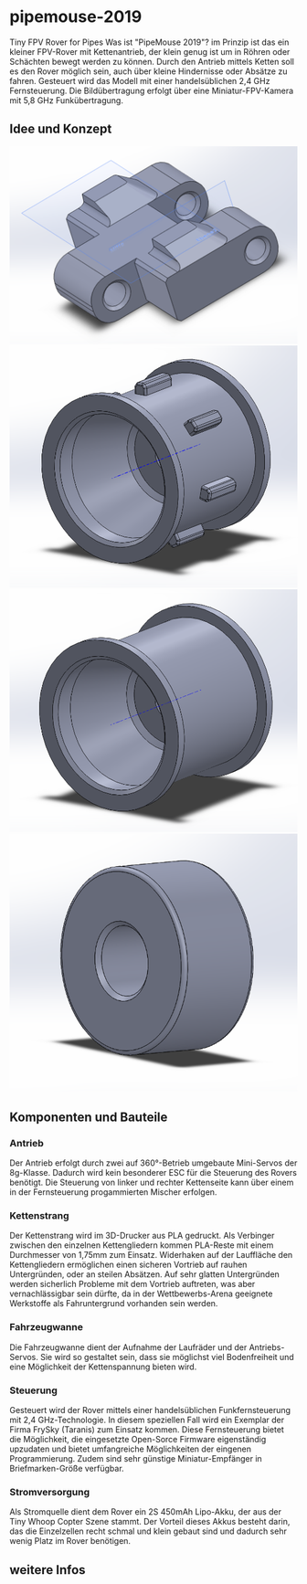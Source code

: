 # pipemouse-2019
Tiny FPV Rover for Pipes
Was ist "PipeMouse 2019"? im Prinzip ist das ein kleiner FPV-Rover mit Kettenantrieb, der klein genug ist um in Röhren oder Schächten bewegt werden zu können. Durch den Antrieb mittels Ketten soll es den Rover möglich sein, auch über kleine Hindernisse oder Absätze zu fahren. Gesteuert wird das Modell mit einer handelsüblichen 2,4 GHz Fernsteuerung. Die Bildübertragung erfolgt über eine Miniatur-FPV-Kamera mit 5,8 GHz Funkübertragung.

## Idee und Konzept
![PipeMouse 2019 - Einzelnes Kettenglied](/images/pipemouse_Kettenglied_01.png)
![PipeMouse 2019 - Kettenrad](/images/pipemouse_Kettenrad_01.png)
![PipeMouse 2019 - Laufrad zur Unterstüzung der Laufkette](/images/pipemouse_Kettenrad_02.png)
![PipeMouse 2019 - Kugellager 8x3x4 für die Laufräder](/images/pipemouse_Kugellager8x3x4_01.png)

## Komponenten und Bauteile
### Antrieb
Der Antrieb erfolgt durch zwei auf 360°-Betrieb umgebaute Mini-Servos der 8g-Klasse. Dadurch wird kein besonderer ESC für die Steuerung des Rovers benötigt. Die Steuerung von linker und rechter Kettenseite kann über einem in der Fernsteuerung progammierten Mischer erfolgen.
### Kettenstrang
Der Kettenstrang wird im 3D-Drucker aus PLA gedruckt. Als Verbinger zwischen den einzelnen Kettengliedern kommen PLA-Reste mit einem Durchmesser von 1,75mm zum Einsatz. Widerhaken auf der Lauffläche den Kettengliedern ermöglichen einen sicheren Vortrieb auf rauhen Untergründen, oder an steilen Absätzen. Auf sehr glatten Untergründen werden sicherlich Probleme mit dem Vortrieb auftreten, was aber vernachlässigbar sein dürfte, da in der Wettbewerbs-Arena geeignete Werkstoffe als Fahruntergrund vorhanden sein werden.
### Fahrzeugwanne
Die Fahrzeugwanne dient der Aufnahme der Laufräder und der Antriebs-Servos. Sie wird so gestaltet sein, dass sie möglichst viel Bodenfreiheit und eine Möglichkeit der Kettenspannung bieten wird.
### Steuerung
Gesteuert wird der Rover mittels einer handelsüblichen Funkfernsteuerung mit 2,4 GHz-Technologie. In diesem speziellen Fall wird ein Exemplar der Firma FrySky (Taranis) zum Einsatz kommen. Diese Fernsteuerung bietet die Möglichkeit, die eingesetzte Open-Sorce Firmware eigenständig upzudaten und bietet umfangreiche Möglichkeiten der eingenen Programmierung. Zudem sind sehr günstige Miniatur-Empfänger in Briefmarken-Größe verfügbar.
### Stromversorgung
Als Stromquelle dient dem Rover ein 2S 450mAh Lipo-Akku, der aus der Tiny Whoop Copter Szene stammt. Der Vorteil dieses Akkus besteht darin, das die Einzelzellen recht schmal und klein gebaut sind und dadurch sehr wenig Platz im Rover benötigen.

## weitere Infos
